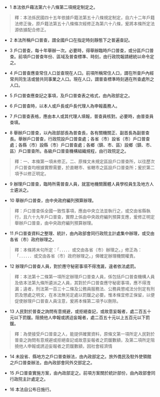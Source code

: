 * 1 本法依戶藉法第六十八條第二項規定制定之。

> 釋：本法係民國四十五年依據戶籍法第五十八條規定制定，自六十二年戶籍法修正後，原戶籍法第五十八條條次經修正為第六十八條，爰將本條所定法源依據配合修正。

* 2 本法所稱戶口普查，謂全國戶口在指定時刻靜態下之普遍查記。

* 3 戶口普查，每十年舉辦一次。必要時，得舉辦臨時戶口普查，或分區戶口普查。前項戶口普查年份、區域及普查標準、時刻，由行政院報請總統以命令定之。

* 4 戶口普查應查常住人口並查現在人口。前項所稱常住人口，謂在所查戶內經常共同生活或營共同事業之人口。現在人口，謂普查標準時刻適在所查處所之人口。

* 5 戶口普查應查記之事項，及戶口普查表之格式，由內政部定之。

* 6 戶口普查時，以本人或戶長或戶長代理人為申報義務人。

* 7 戶口普查表格，應由本人或其代理人填報，普查員核對。必要時，由普查員查填。

* 8 舉辦戶口普查，以內政部部長為普查長，各有關機關正、副首長為副普查長。舉辦戶口普查，行政院設戶口普查處；各省（市）設省（市）戶口普查處；各縣（市）設縣（市）戶口普查處；各鄉（鎮、市、區）設鄉（鎮、市、區）戶口普查所。各級戶口普查機構組織規程，由行政院定之。

> 釋：一、本條第一項未修正。二、原條文未規定區設戶口普查所，以往歷次戶口普查均根據實際需要，於直轄市、省轄市之區設戶口普查所；爰於第二項予以修正明定。

* 9 辦理戶口普查，臨時所需普查人員，就當地機關團體人員學校員生及地方人士遴派之。

* 10 舉辦戶口普查，由中央政府編列預算辦理。

> 釋：戶口普查係全國一致性事項，應由中央立法並執行之，或交由省縣執行，且六十九年戶口普查，實際上係由中央政府編列預算支應，爰修正明定舉辦戶口普查，由中央政府編列預算辦理。

* 11 戶口普查資料之整理、統計，由內政部會同行政院主計處集中辦理，或交由各省（市）政府辦理之。

> 釋：本條將末句所定：「．．．．．或交由各省（市）辦理之。」修正為：「．．．．．．或交由各省（市）政府辦理之。」俾確定辦理機關權責。

* 12 辦理戶口普查人員，對於應守秘密事項不得洩漏，違者依法處罰。

> 釋：本法第十二條第一項所定辦理戶口普查人員，係包括戶口普查機構人員及依本法第九條所遴派之人員，其對於戶口普查應守秘密事項，應不得洩漏；違者，刑法第一百三十二條及公務員服務法、公務員懲戒法分別定有刑罰及懲處之明文，在本法無另定處以罰鍰之必要。惟本條宜修正保留，以便促使辦理戶口普查人員注意，爰將本條第二項予以刪除。

* 13 人民對於普查之詢問有意規避，或拒絕查記，或故意妄報者，處二百五十元以下罰鍰。阻撓他人申報或誘迫妄報者，處二百五十元以上五百元以下罰鍰。

> 釋：為使接受戶口普查之人，能提供確實資料，原條文第一項所定人民對於普查之詢問有意規避或拒絕查記或故意妄報者之罰鍰數額，及第二項所定阻撓他人申報或誘迫妄報者之罰鍰數額，因社會經濟情

* 14 未設省、縣地方之戶口普查辦法，由內政部定之。旅外僑民及駐外使領館之戶口普查辦法，由內政部會同外交部定之。

* 15 戶口普查實施方案，由內政部定之。前項方案關於統計部份，由內政部會同行政院主計處定之。

* 16 本法自公布日施行。

